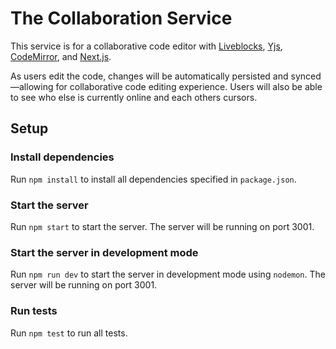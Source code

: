 # The Collaboration Service

This service is for a collaborative code editor with [Liveblocks](https://liveblocks.io), [Yjs](https://docs.yjs.dev), [CodeMirror](https://codemirror.net/), and [Next.js](https://nextjs.org/).

As users edit the code, changes will be automatically persisted and synced—allowing for collaborative code editing experience. Users will also be able to see who else is currently online and each others cursors.

## Setup

### Install dependencies

Run `npm install` to install all dependencies specified in `package.json`.

### Start the server

Run `npm start` to start the server. The server will be running on port 3001.

### Start the server in development mode

Run `npm run dev` to start the server in development mode using `nodemon`. The server will be running on port 3001.

### Run tests

Run `npm test` to run all tests.
